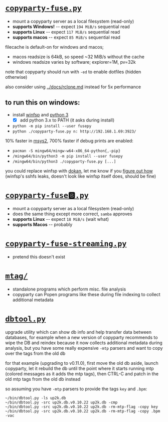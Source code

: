 # [`copyparty-fuse.py`](copyparty-fuse.py)
* mount a copyparty server as a local filesystem (read-only)
* **supports Windows!** -- expect `194 MiB/s` sequential read
* **supports Linux** -- expect `117 MiB/s` sequential read
* **supports macos** -- expect `85 MiB/s` sequential read

filecache is default-on for windows and macos;
* macos readsize is 64kB, so speed ~32 MiB/s without the cache
* windows readsize varies by software; explorer=1M, pv=32k

note that copyparty should run with `-ed` to enable dotfiles (hidden otherwise)

also consider using [../docs/rclone.md](../docs/rclone.md) instead for 5x performance


## to run this on windows:
* install [winfsp](https://github.com/billziss-gh/winfsp/releases/latest) and [python 3](https://www.python.org/downloads/)
  * [x] add python 3.x to PATH (it asks during install)
* `python -m pip install --user fusepy`
* `python ./copyparty-fuse.py n: http://192.168.1.69:3923/`

10% faster in [msys2](https://www.msys2.org/), 700% faster if debug prints are enabled:
* `pacman -S mingw64/mingw-w64-x86_64-python{,-pip}`
* `/mingw64/bin/python3 -m pip install --user fusepy`
* `/mingw64/bin/python3 ./copyparty-fuse.py [...]`

you could replace winfsp with [dokan](https://github.com/dokan-dev/dokany/releases/latest), let me know if you [figure out how](https://github.com/dokan-dev/dokany/wiki/FUSE)  
(winfsp's sshfs leaks, doesn't look like winfsp itself does, should be fine)



# [`copyparty-fuse🅱️.py`](copyparty-fuseb.py)
* mount a copyparty server as a local filesystem (read-only)
* does the same thing except more correct, `samba` approves
* **supports Linux** -- expect `18 MiB/s` (wait what)
* **supports Macos** -- probably



# [`copyparty-fuse-streaming.py`](copyparty-fuse-streaming.py)
* pretend this doesn't exist



# [`mtag/`](mtag/)
* standalone programs which perform misc. file analysis
* copyparty can Popen programs like these during file indexing to collect additional metadata


# [`dbtool.py`](dbtool.py)
upgrade utility which can show db info and help transfer data between databases, for example when a new version of copyparty recommends to wipe the DB and reindex because it now collects additional metadata during analysis, but you have some really expensive `-mtp` parsers and want to copy over the tags from the old db

for that example (upgrading to v0.11.0), first move the old db aside, launch copyparty, let it rebuild the db until the point where it starts running mtp (colored messages as it adds the mtp tags), then CTRL-C and patch in the old mtp tags from the old db instead

so assuming you have `-mtp` parsers to provide the tags `key` and `.bpm`:

```
~/bin/dbtool.py -ls up2k.db
~/bin/dbtool.py -src up2k.db.v0.10.22 up2k.db -cmp
~/bin/dbtool.py -src up2k.db.v0.10.22 up2k.db -rm-mtp-flag -copy key
~/bin/dbtool.py -src up2k.db.v0.10.22 up2k.db -rm-mtp-flag -copy .bpm -vac
```
